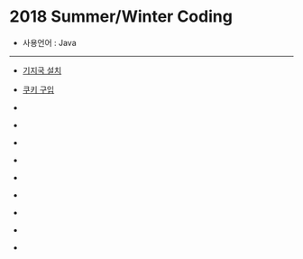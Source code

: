 # 2018 Summer/Winter Coding
  * 사용언어 : Java
<hr>

 * [기지국 설치](https://github.com/courage331/Programmers/blob/master/Programmers/src/coding_test/SummerWinterCoding2018/BaseStation.java)
 
 
 * [쿠키 구입](https://github.com/courage331/Programmers/blob/master/Programmers/src/coding_test/SummerWinterCoding2018/BuyCookie.java)
 * [](https://github.com/courage331/Programmers/blob/master/Programmers/src/coding_test/SummerWinterCoding2018/CollectSticker.java)
 * [](https://github.com/courage331/Programmers/blob/master/Programmers/src/coding_test/SummerWinterCoding2018/Delivery.java)
 * [](https://github.com/courage331/Programmers/blob/master/Programmers/src/coding_test/SummerWinterCoding2018/JumpAndTeleport.java)
 * [](https://github.com/courage331/Programmers/blob/master/Programmers/src/coding_test/SummerWinterCoding2018/MakeLand.java)
 * [](https://github.com/courage331/Programmers/blob/master/Programmers/src/coding_test/SummerWinterCoding2018/MakePrimeNumber.java)
 * [](https://github.com/courage331/Programmers/blob/master/Programmers/src/coding_test/SummerWinterCoding2018/NumberGame.java)
 * [](https://github.com/courage331/Programmers/blob/master/Programmers/src/coding_test/SummerWinterCoding2018/SkillTree.java)
 * [](https://github.com/courage331/Programmers/blob/master/Programmers/src/coding_test/SummerWinterCoding2018/VisitLength.java)
 * [](https://github.com/courage331/Programmers/blob/master/Programmers/src/coding_test/SummerWinterCoding2018/WordChaing.java)

